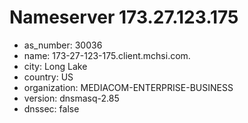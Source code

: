 # Nameserver 173.27.123.175

* as_number: 30036
* name: 173-27-123-175.client.mchsi.com.
* city: Long Lake
* country: US
* organization: MEDIACOM-ENTERPRISE-BUSINESS
* version: dnsmasq-2.85
* dnssec: false
